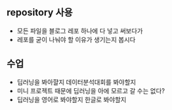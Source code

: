 ## repository 사용
- 모든 파일을 블로그 레포 하나에 다 넣고 써보다가
- 레포를 굳이 나눠야 할 이유가 생기는지 봅시다
## 수업
- 딥러닝을 봐아햘지 데이터분석대회를 봐야할지
- 미니 프로젝트 때문에 딥러닝을 아에 모르고 갈 수는 없다?
- 딥러닝을 영어로 봐야할지 한글로 봐야할지